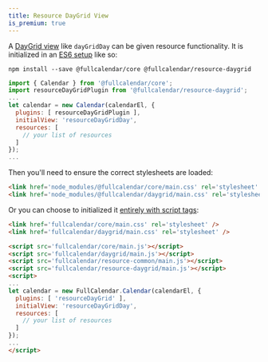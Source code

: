 ```yaml
---
title: Resource DayGrid View
is_premium: true
---
```


A [DayGrid view](daygrid-view) like `dayGridDay` can be given resource functionality. It is initialized in an [ES6 setup](initialize-es6) like so:

```
npm install --save @fullcalendar/core @fullcalendar/resource-daygrid
```

```js
import { Calendar } from '@fullcalendar/core';
import resourceDayGridPlugin from '@fullcalendar/resource-daygrid';
...
let calendar = new Calendar(calendarEl, {
  plugins: [ resourceDayGridPlugin ],
  initialView: 'resourceDayGridDay',
  resources: [
    // your list of resources
  ]
});
...
```

Then you'll need to ensure the correct stylesheets are loaded:

```html
<link href='node_modules/@fullcalendar/core/main.css' rel='stylesheet' />
<link href='node_modules/@fullcalendar/daygrid/main.css' rel='stylesheet' />
```

Or you can choose to initialized it [entirely with script tags](initialize-globals):

```html
<link href='fullcalendar/core/main.css' rel='stylesheet' />
<link href='fullcalendar/daygrid/main.css' rel='stylesheet' />

<script src='fullcalendar/core/main.js'></script>
<script src='fullcalendar/daygrid/main.js'></script>
<script src='fullcalendar/resource-common/main.js'></script>
<script src='fullcalendar/resource-daygrid/main.js'></script>
<script>
...
let calendar = new FullCalendar.Calendar(calendarEl, {
  plugins: [ 'resourceDayGrid' ],
  initialView: 'resourceDayGridDay',
  resources: [
    // your list of resources
  ]
});
...
</script>
```
